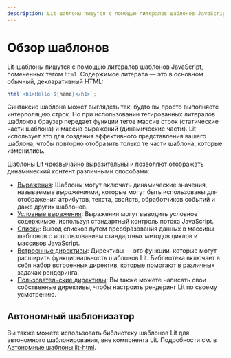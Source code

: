 ```yaml
---
description: Lit-шаблоны пишутся с помощью литералов шаблонов JavaScript, помеченных тегом html. Содержимое литерала — это в основном обычный, декларативный HTML
---
```


# Обзор шаблонов

Lit-шаблоны пишутся с помощью литералов шаблонов JavaScript, помеченных тегом `html`. Содержимое литерала — это в основном обычный, декларативный HTML:

```js
html`<h1>Hello ${name}</h1>`;
```

Синтаксис шаблона может выглядеть так, будто вы просто выполняете интерполяцию строк. Но при использовании тегированных литералов шаблонов браузер передает функции тегов массив строк (статические части шаблона) и массив выражений (динамические части). Lit использует это для создания эффективного представления вашего шаблона, чтобы повторно отобразить только те части шаблона, которые изменились.

Шаблоны Lit чрезвычайно выразительны и позволяют отображать динамический контент различными способами:

-   [Выражения](expressions.md): Шаблоны могут включать динамические значения, называемые _выражениями_, которые могут быть использованы для отображения атрибутов, текста, свойств, обработчиков событий и даже других шаблонов.
-   [Условные выражения](conditionals.md): Выражения могут выводить условное содержимое, используя стандартный контроль потока JavaScript.
-   [Списки](lists.md): Вывод списков путем преобразования данных в массивы шаблонов с использованием стандартных методов циклов и массивов JavaScript.
-   [Встроенные директивы](directives.md): Директивы — это функции, которые могут расширить функциональность шаблонов Lit. Библиотека включает в себя набор встроенных директив, которые помогают в различных задачах рендеринга.
-   [Пользовательские директивы](custom-directives.md): Вы также можете написать свои собственные директивы, чтобы настроить рендеринг Lit по своему усмотрению.

## Автономный шаблонизатор

Вы также можете использовать библиотеку шаблонов Lit для автономного шаблонирования, вне компонента Lit. Подробности см. в [Автономные шаблоны lit-html](https://lit.dev/docs/libraries/standalone-templates/).
